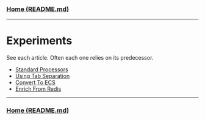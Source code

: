 ### [Home (README.md)](../README.md)
---

# Experiments

See each article. Often each one relies on its predecessor.

* [Standard Processors](experiment-standard_processors.md)
* [Using Tab Separation](experiment-tab_separation.md)
* [Convert To ECS](experiment-convert_to_ecs.md)
* [Enrich From Redis](experiment-enrich_from_redis.md)

---
### [Home (README.md)](../README.md)
